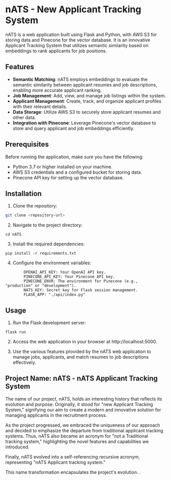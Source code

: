 # nATS - New Applicant Tracking System

nATS is a web application built using Flask and Python, with AWS S3 for storing data and Pinecone for the vector database. It is an innovative Applicant Tracking System that utilizes semantic similarity based on embeddings to rank applicants for job positions.

## Features

- **Semantic Matching**: nATS employs embeddings to evaluate the semantic similarity between applicant resumes and job descriptions, enabling more accurate applicant ranking.
- **Job Management**: Add, view, and manage job listings within the system.
- **Applicant Management**: Create, track, and organize applicant profiles with their relevant details.
- **Data Storage**: Utilize AWS S3 to securely store applicant resumes and other data.
- **Integration with Pinecone**: Leverage Pinecone's vector database to store and query applicant and job embeddings efficiently.

## Prerequisites

Before running the application, make sure you have the following:

- Python 3.7 or higher installed on your machine.
- AWS S3 credentials and a configured bucket for storing data.
- Pinecone API key for setting up the vector database.

## Installation

1. Clone the repository:

```bash
git clone <repository-url>
```

2. Navigate to the project directory:
```
cd nATS
```
3. Install the required dependencies:

```
pip install -r requirements.txt
```
4. Configure the environment variables:
```
        OPENAI_API_KEY: Your OpenAI API key.
        PINECONE_API_KEY: Your Pinecone API key.
        PINECONE_ENVR: The environment for Pinecone (e.g.,    "production" or "development").
        NATS_KEY: Secret key for Flask session management.
        FLASK_APP: "./api/index.py"
```

## Usage

1. Run the Flask development server:
```
flask run
```
2. Access the web application in your browser at http://localhost:5000.

3. Use the various features provided by the nATS web application to manage jobs, applicants, and match resumes to job descriptions effectively.

## Project Name: nATS - nATS Applicant Tracking System

The name of our project, nATS, holds an interesting history that reflects its evolution and purpose. Originally, it stood for "new Applicant Tracking System," signifying our aim to create a modern and innovative solution for managing applicants in the recruitment process.

As the project progressed, we embraced the uniqueness of our approach and decided to emphasize the departure from traditional applicant tracking systems. Thus, nATS also became an acronym for "not a Traditional tracking system," highlighting the novel features and capabilities we introduced.

Finally, nATS evolved into a self-referencing recursive acronym, representing "nATS Applicant tracking system."

This name transformation encapsulates the project's evolution.
.
